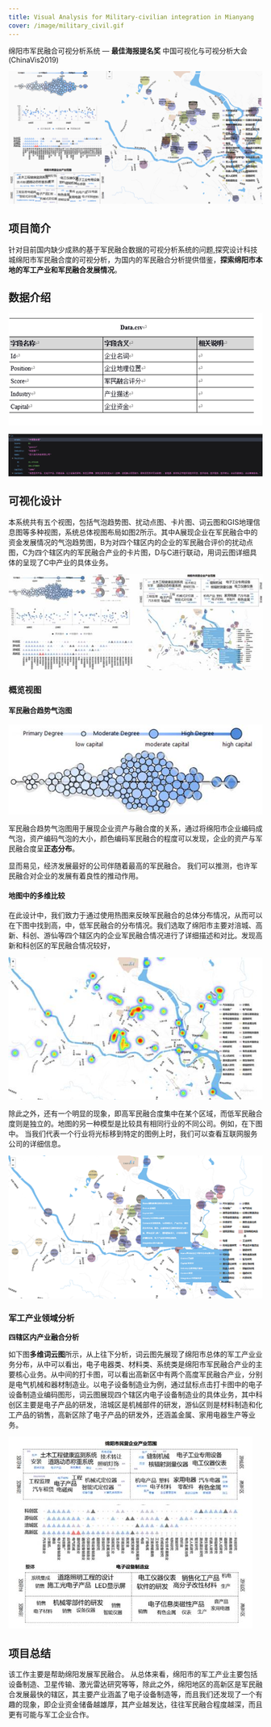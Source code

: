 ```yaml
---
title: Visual Analysis for Military-civilian integration in Mianyang
cover: /image/military_civil.gif
---
```

绵阳市军民融合可视分析系统 — **最佳海报提名奖** 中国可视化与可视分析大会(ChinaVis2019) 

![](military_civil.gif)

## 项目简介

针对目前国内缺少成熟的基于军民融合数据的可视分析系统的问题,探究设计科技城绵阳市军民融合度的可视分析，为国内的军民融合分析提供借鉴，**探索绵阳市本地的军工产业和军民融合发展情况**。



## 数据介绍

![image-20220304220758252](./images/m1.png)

![image-20220304220735648](./images/m2.png)

## 可视化设计

本系统共有五个视图，包括气泡趋势图、扰动点图、卡片图、词云图和GIS地理信息图等多种视图，系统总体视图布局如图2所示。其中A展现企业在军民融合中的资金发展情况的气泡趋势图，B为对四个辖区内的企业的军民融合评价的扰动点图，C为四个辖区内的军民融合产业的卡片图，D与C进行联动，用词云图详细具体的呈现了C中产业的具体业务。

![最终版2](./images/clip_image002.jpg)

### 概览视图

#### 军民融合趋势气泡图

![img](./images/clip_image002-1646402117502.jpg)

军民融合趋势气泡图用于展现企业资产与融合度的关系，通过将绵阳市企业编码成气泡，资产编码气泡的大小，颜色编码军民融合的程度可以发现，企业的资产与军民融合度呈**正态分布**。

显而易见，经济发展最好的公司伴随着最高的军民融合。 我们可以推测，也许军民融合对企业的发展有着良性的推动作用。



#### 地图中的多维比较

在此设计中，我们致力于通过使用热图来反映军民融合的总体分布情况，从而可以在下图中找到高，中，低军民融合的分布情况。我们选取了绵阳市主要对涪城、高新、科创、游仙等四个辖区内的企业军民融合情况进行了详细描述和对比。发现高新和科创区的军民融合情况较好，

![img](./images/clip_image002-1646402151416.jpg)

除此之外，还有一个明显的现象，即高军民融合度集中在某个区域，而低军民融合度则是独立的。地图的另一种模型是比较具有相同行业的不同公司。例如，在下图中。 当我们代表一个行业将光标移到特定的图例上时，我们可以查看互联网服务公司的详细信息。

![img](./images/clip_image002.png)





### 军工产业领域分析

**四辖区内产业融合分析**

如下图**多维词云图**所示，从上往下分析，词云图先展现了绵阳市总体的军工产业业务分布，从中可以看出，电子电器类、材料类、系统类是绵阳市军民融合产业的主要核心业务。从中间的打卡图，可以看出高新区中有两个高度军民融合产业，分别是电气机械和器材制造业。以电子设备制造业为例，通过鼠标点击打卡图中的电子设备制造业编码图形，词云图展现四个辖区内电子设备制造业的具体业务，其中科创区主要是电子产品的研发，涪城区是机械部件的研发，游仙区则是材料制造和化工产品的销售，高新区除了电子产品的研发外，还涵盖金属、家用电器生产等业务。

![未标题-1-01](./images/clip_image002-1646402588103.jpg)

## 项目总结

该工作主要是帮助绵阳发展军民融合。 从总体来看，绵阳市的军工产业主要包括设备制造、卫星传输、激光雷达研究等等，除此之外，绵阳地区的高新区是军民融合发展最快的辖区，其主要产业涵盖了电子设备制造等，而且我们还发现了一个有趣的现象，即企业资金储备越雄厚，其产业越发达，往往军民融合程度越深，而且更有可能与军工企业合作。
